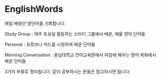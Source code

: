 # EnglishWords

매일 배웠던 영단어를 기록합니다.


Study Group : 매주 토요일 활동하는 스터디 그룹에서 배운, 배울 영어 단어들

Personal : 유튜브나 미드를 시청하며 배운 단어들

Morning Conversation : 충남대학교 언어교육원에서 아침에 배우는 영어 회화에서 배운 단어들


3가지 부류로 정리됩니다.
같이 공부하시는 분들은 참고하시면 됩니다.
